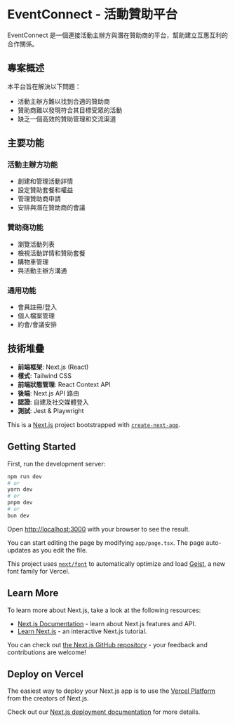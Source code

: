 # EventConnect - 活動贊助平台

EventConnect 是一個連接活動主辦方與潛在贊助商的平台，幫助建立互惠互利的合作關係。

## 專案概述

本平台旨在解決以下問題：
- 活動主辦方難以找到合適的贊助商
- 贊助商難以發現符合其目標受眾的活動
- 缺乏一個高效的贊助管理和交流渠道

## 主要功能

### 活動主辦方功能
- 創建和管理活動詳情
- 設定贊助套餐和權益
- 管理贊助商申請
- 安排與潛在贊助商的會議

### 贊助商功能
- 瀏覽活動列表
- 檢視活動詳情和贊助套餐
- 購物車管理
- 與活動主辦方溝通

### 通用功能
- 會員註冊/登入
- 個人檔案管理
- 約會/會議安排

## 技術堆疊

- **前端框架**: Next.js (React)
- **樣式**: Tailwind CSS
- **前端狀態管理**: React Context API
- **後端**: Next.js API 路由
- **認證**: 自建及社交媒體登入
- **測試**: Jest & Playwright

This is a [Next.js](https://nextjs.org) project bootstrapped with [`create-next-app`](https://nextjs.org/docs/app/api-reference/cli/create-next-app).

## Getting Started

First, run the development server:

```bash
npm run dev
# or
yarn dev
# or
pnpm dev
# or
bun dev
```

Open [http://localhost:3000](http://localhost:3000) with your browser to see the result.

You can start editing the page by modifying `app/page.tsx`. The page auto-updates as you edit the file.

This project uses [`next/font`](https://nextjs.org/docs/app/building-your-application/optimizing/fonts) to automatically optimize and load [Geist](https://vercel.com/font), a new font family for Vercel.

## Learn More

To learn more about Next.js, take a look at the following resources:

- [Next.js Documentation](https://nextjs.org/docs) - learn about Next.js features and API.
- [Learn Next.js](https://nextjs.org/learn) - an interactive Next.js tutorial.

You can check out [the Next.js GitHub repository](https://github.com/vercel/next.js) - your feedback and contributions are welcome!

## Deploy on Vercel

The easiest way to deploy your Next.js app is to use the [Vercel Platform](https://vercel.com/new?utm_medium=default-template&filter=next.js&utm_source=create-next-app&utm_campaign=create-next-app-readme) from the creators of Next.js.

Check out our [Next.js deployment documentation](https://nextjs.org/docs/app/building-your-application/deploying) for more details.
